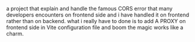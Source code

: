 a project that explain and handle the famous CORS error that many developers encounters on frontend side and i have handled it on frontend rather than on backend. what i really have to done is to add A PROXY on frontend side in Vite configuration file and boom the magic works like a charm.
